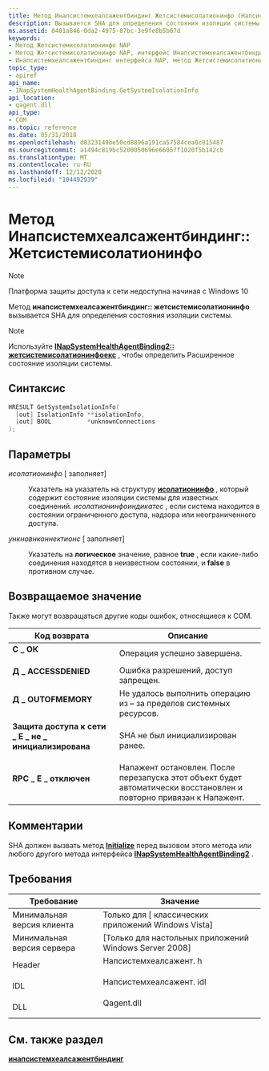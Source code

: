 ```yaml
---
title: Метод Инапсистемхеалсажентбиндинг Жетсистемисолатионинфо (Напсистемхеалсажент. h)
description: Вызывается SHA для определения состояния изоляции системы.
ms.assetid: 0401a846-0da2-4975-87bc-3e9fe8b5b67d
keywords:
- Метод Жетсистемисолатионинфо NAP
- Метод Жетсистемисолатионинфо NAP, интерфейс Инапсистемхеалсажентбиндинг
- Инапсистемхеалсажентбиндинг интерфейса NAP, метод Жетсистемисолатионинфо
topic_type:
- apiref
api_name:
- INapSystemHealthAgentBinding.GetSystemIsolationInfo
api_location:
- qagent.dll
api_type:
- COM
ms.topic: reference
ms.date: 05/31/2018
ms.openlocfilehash: d0323149be50cd8896a191ca57584cea0c015487
ms.sourcegitcommit: a1494c819bc5200050696e66057f1020f5b142cb
ms.translationtype: MT
ms.contentlocale: ru-RU
ms.lasthandoff: 12/12/2020
ms.locfileid: "104492939"
---
```

# <a name="inapsystemhealthagentbindinggetsystemisolationinfo-method"></a>Метод Инапсистемхеалсажентбиндинг:: Жетсистемисолатионинфо

> [!Note]  
> Платформа защиты доступа к сети недоступна начиная с Windows 10

 

Метод **инапсистемхеалсажентбиндинг:: жетсистемисолатионинфо** вызывается SHA для определения состояния изоляции системы.

> [!Note]  
> Используйте [**INapSystemHealthAgentBinding2:: жетсистемисолатионинфоекс**](inapsystemhealthagentbinding2-getsystemisolationinfoex.md) , чтобы определить Расширенное состояние изоляции системы.

 

## <a name="syntax"></a>Синтаксис


```C++
HRESULT GetSystemIsolationInfo(
  [out] IsolationInfo **isolationInfo,
  [out] BOOL          *unknownConnections
);
```



## <a name="parameters"></a>Параметры

<dl> <dt>

*исолатионинфо* \[ заполняет\]
</dt> <dd>

Указатель на указатель на структуру [**исолатионинфо**](/windows/win32/api/naptypes/ns-naptypes-isolationinfo) , который содержит состояние изоляции системы для известных соединений. *исолатионинфоиндикатес* , если система находится в состоянии ограниченного доступа, надзора или неограниченного доступа.

</dd> <dt>

*ункновнконнектионс* \[ заполняет\]
</dt> <dd>

Указатель на **логическое** значение, равное **true** , если какие-либо соединения находятся в неизвестном состоянии, и **false** в противном случае.

</dd> </dl>

## <a name="return-value"></a>Возвращаемое значение

Также могут возвращаться другие коды ошибок, относящиеся к COM.



| Код возврата                                                                                             | Описание                                                                                                                    |
|---------------------------------------------------------------------------------------------------------|--------------------------------------------------------------------------------------------------------------------------------|
| <dl> <dt>**С \_ ОК**</dt> </dl>                   | Операция успешно завершена.<br/>                                                                                                |
| <dl> <dt>**Д \_ ACCESSDENIED**</dt> </dl>         | Ошибка разрешений, доступ запрещен.<br/>                                                                                   |
| <dl> <dt>**Д \_ OUTOFMEMORY**</dt> </dl>          | Не удалось выполнить операцию из – за пределов системных ресурсов.<br/>                                                             |
| <dl> <dt>**Защита доступа к сети \_ E \_ не \_ инициализирована**</dt> </dl> | SHA не был инициализирован ранее.<br/>                                                                        |
| <dl> <dt>**RPC \_ E \_ отключен**</dt> </dl>     | Напажент остановлен. После перезапуска этот объект будет автоматически восстановлен и повторно привязан к Напажент.<br/> |



 

## <a name="remarks"></a>Комментарии

SHA должен вызвать метод [**Initialize**](inapsystemhealthagentbinding-initialize-method.md) перед вызовом этого метода или любого другого метода интерфейса [**INapSystemHealthAgentBinding2**](inapsystemhealthagentbinding2.md) .

## <a name="requirements"></a>Требования



| Требование | Значение |
|-------------------------------------|-----------------------------------------------------------------------------------------------------|
| Минимальная версия клиента<br/> | Только для \[ классических приложений Windows Vista\]<br/>                                                      |
| Минимальная версия сервера<br/> | \[Только для настольных приложений Windows Server 2008\]<br/>                                                |
| Header<br/>                   | <dl> <dt>Напсистемхеалсажент. h</dt> </dl>   |
| IDL<br/>                      | <dl> <dt>Напсистемхеалсажент. idl</dt> </dl> |
| DLL<br/>                      | <dl> <dt>Qagent.dll</dt> </dl>               |



## <a name="see-also"></a>См. также раздел

<dl> <dt>

[**инапсистемхеалсажентбиндинг**](inapsystemhealthagentbinding.md)
</dt> </dl>

 

 





